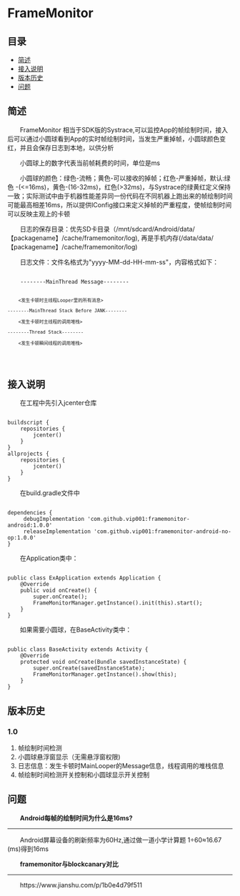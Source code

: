 # FrameMonitor

## 目录
* [简述](#简述)
* [接入说明](#接入说明)
* [版本历史](#版本历史)
* [问题](#问题)

## 简述
<p style="text-indent:2em">
FrameMonitor 相当于SDK版的Systrace,可以监控App的帧绘制时间，接入后可以通过小圆球看到App的实时帧绘制时间，当发生严重掉帧，小圆球颜色变红，并且会保存日志到本地，以供分析
</p>
<p style="text-indent:2em">
小圆球上的数字代表当前帧耗费的时间，单位是ms
</p>
<p style="text-indent:2em">
小圆球的颜色：绿色-流畅；黄色-可以接收的掉帧；红色-严重掉帧，默认:绿色 -(<=16ms)，黄色-(16-32ms)，红色(>32ms)，与Systrace的绿黄红定义保持一致；实际测试中由于机器性能差异同一份代码在不同机器上跑出来的帧绘制时间可能最高相差16ms，所以提供IConfig接口来定义掉帧的严重程度，使帧绘制时间可以反映主观上的卡顿
</p>
<p style="text-indent:2em">
日志的保存目录：优先SD卡目录（/mnt/sdcard/Android/data/【packagename】/cache/framemonitor/log),
再是手机内存(/data/data/【packagename】/cache/framemonitor/log)
</p>
<p style="text-indent:2em">
日志文件：文件名格式为"yyyy-MM-dd-HH-mm-ss"，内容格式如下：<br>
</p>
<pre><code>
    --------MainThread Message--------
	
	    <发生卡顿时主线程Looper里的所有消息>
		
    --------MainThread Stack Before JANK--------
	    
		<发生卡顿时主线程的调用堆栈>
		
	--------Thread Stack--------
	
	    <发生卡顿瞬间线程的调用堆栈>
	
</code></pre>

## 接入说明
<p style="text-indent:2em">在工程中先引入jcenter仓库</p>
<pre><code>
buildscript {
    repositories {
        jcenter()
    }
}
allprojects {
    repositories {
        jcenter()
    }
}
</code></pre>
<p style="text-indent:2em">在build.gradle文件中</p>
<pre><code>
dependencies {
     debugImplementation 'com.github.vip001:framemonitor-android:1.0.0'
     releaseImplementation 'com.github.vip001:framemonitor-android-no-op:1.0.0'
}
</code></pre>
<p style="text-indent:2em">在Application类中：</p>
<pre><code>
public class ExApplication extends Application {
    @Override
    public void onCreate() {
        super.onCreate();
        FrameMonitorManager.getInstance().init(this).start();
    }
}
</code></pre>
<p style="text-indent:2em">如果需要小圆球，在BaseActivity类中：</p>
<pre><code>
public class BaseActivity extends Activity {
    @Override
    protected void onCreate(Bundle savedInstanceState) {
        super.onCreate(savedInstanceState);
        FrameMonitorManager.getInstance().show(this);
    }
}
</code></pre>

## 版本历史
### 1.0
 1. 帧绘制时间检测
 2. 小圆球悬浮窗显示（无需悬浮窗权限)
 3. 日志信息：发生卡顿时MainLooper的Message信息，线程调用的堆栈信息
 4. 帧绘制时间检测开关控制和小圆球显示开关控制


##  问题
<p style="text-indent:2em"> 
<b>Android每帧的绘制时间为什么是16ms?</b>
</p>
<hr/>
<p style="text-indent:2em">
 Android屏幕设备的刷新频率为60Hz,通过做一道小学计算题 1÷60≈16.67 (ms)得到16ms
</p>
<p style="text-indent:2em"> 
<b>framemonitor与blockcanary对比</b>
</p>
<hr/>
<p style="text-indent:2em">
https://www.jianshu.com/p/1b0e4d79f511
</p>

